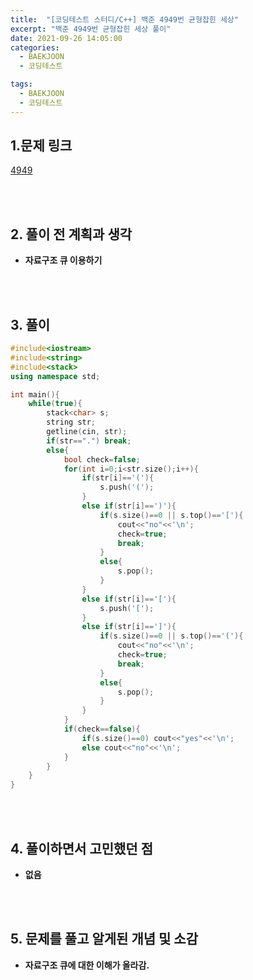 ```yaml
---
title:  "[코딩테스트 스터디/C++] 백준 4949번 균형잡힌 세상"
excerpt: "백준 4949번 균형잡힌 세상 풀이"
date: 2021-09-26 14:05:00
categories:
  - BAEKJOON
  - 코딩테스트

tags:
  - BAEKJOON
  - 코딩테스트
---
```


## 1.문제 링크

[4949](https://www.acmicpc.net/problem/4949)

<br>
<br>

## 2. 풀이 전 계획과 생각

- **자료구조 큐 이용하기**


<br>
<br>

## 3. 풀이

```cpp
#include<iostream>
#include<string>
#include<stack>
using namespace std;

int main(){
    while(true){
        stack<char> s;
        string str; 
        getline(cin, str);
        if(str==".") break;
        else{
        	bool check=false;
            for(int i=0;i<str.size();i++){
                if(str[i]=='('){
                    s.push('(');
                }
                else if(str[i]==')'){
                    if(s.size()==0 || s.top()=='['){
                        cout<<"no"<<'\n';
                        check=true;
                        break;
                    }
                    else{
                        s.pop();
                    }
                }
                else if(str[i]=='['){
                    s.push('[');
                }
                else if(str[i]==']'){
                    if(s.size()==0 || s.top()=='('){
                        cout<<"no"<<'\n';
                        check=true;
                        break;
                    }
                    else{
                        s.pop();
                    }
                }
            }
            if(check==false){
            	if(s.size()==0) cout<<"yes"<<'\n';
            	else cout<<"no"<<'\n';
			}
        }
    }
}
```


<br>
<br>

## 4. 풀이하면서 고민했던 점

- **없음**


<br>
<br>

## 5. 문제를 풀고 알게된 개념 및 소감

- **자료구조 큐에 대한 이해가 올라감.**